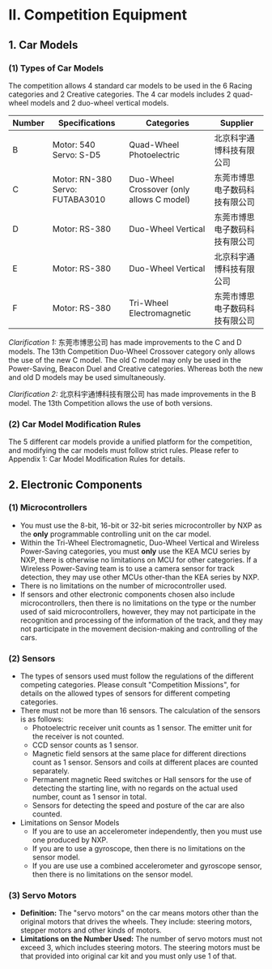 # II. Competition Equipment

## 1. Car Models

### (1) Types of Car Models

The competition allows 4 standard car models to be used in the 6 Racing categories and 2 Creative categories. The 4 car models includes 2 quad-wheel models and 2 duo-wheel vertical models.

| Number | Specifications                  | Categories                               | Supplier        |
| ------ | ------------------------------- | ---------------------------------------- | --------------- |
| B      | Motor: 540 Servo: S-D5          | Quad-Wheel Photoelectric                 | 北京科宇通博科技有限公司    |
| C      | Motor: RN-380 Servo: FUTABA3010 | Duo-Wheel Crossover (only allows C model) | 东莞市博思电子数码科技有限公司 |
| D      | Motor: RS-380                   | Duo-Wheel Vertical                       | 东莞市博思电子数码科技有限公司 |
| E      | Motor: RS-380                   | Duo-Wheel Vertical                       | 北京科宇通博科技有限公司    |
| F      | Motor: RS-380                   | Tri-Wheel Electromagnetic                | 东莞市博思电子数码科技有限公司 |

*Clarification 1:* 东莞市博思公司 has made improvements to the C and D models. The 13th Competition Duo-Wheel Crossover category only allows the use of the new C model. The old C model may only be used in the Power-Saving, Beacon Duel and Creative categories. Whereas both the new and old D models may be used simultaneously.

*Clarification 2:* 北京科宇通博科技有限公司 has made improvements in the B model. The 13th Competition allows the use of both versions.

### (2) Car Model Modification Rules

The 5 different car models provide a unified platform for the competition, and modifying the car models must follow strict rules. Please refer to Appendix 1: Car Model Modification Rules for details.

## 2. Electronic Components

### (1) Microcontrollers

-   You must use the 8-bit, 16-bit or 32-bit series microcontroller by NXP as the **only** programmable controlling unit on the car model.
-   Within the Tri-Wheel Electromagnetic, Duo-Wheel Vertical and Wireless Power-Saving categories, you must **only** use the KEA MCU series by NXP, there is otherwise no limitations on MCU for other categories. If a Wireless Power-Saving team is to use a camera sensor for track detection, they may use other MCUs other-than the KEA series by NXP.
-   There is no limitations on the number of microcontroller used.
-   If sensors and other electronic components chosen also include microcontrollers, then there is no limitations on the type or the number used of said microcontrollers, however, they may not participate in the recognition and processing of the information of the track, and they may not participate in the movement decision-making and controlling of the cars.

### (2) Sensors

-   The types of sensors used must follow the regulations of the different competing categories. Please consult "Competition Missions", for details on the allowed types of sensors for different competing categories.
-   There must not be more than 16 sensors. The calculation of the sensors is as follows:
    -   Photoelectric receiver unit counts as 1 sensor. The emitter unit for the receiver is not counted.
    -   CCD sensor counts as 1 sensor.
    -   Magnetic field sensors at the same place for different directions count as 1 sensor. Sensors and coils at different places are counted separately.
    -   Permanent magnetic Reed switches or Hall sensors for the use of detecting the starting line, with no regards on the actual used number, count as 1 sensor in total.
    -   Sensors for detecting the speed and posture of the car are also counted.
-   Limitations on Sensor Models
    -   If you are to use an accelerometer independently, then you must use one produced by NXP.
    -   If you are to use a gyroscope, then there is no limitations on the sensor model.
    -   If you are use use a combined accelerometer and gyroscope sensor, then there is no limitations on the sensor model.

### (3) Servo Motors

-   **Definition:**
    The "servo motors" on the car means motors other than the original motors that drives the wheels. They include: steering motors, stepper motors and other kinds of motors.
-   **Limitations on the Number Used:**
    The number of servo motors must not exceed 3, which includes steering motors. The steering motors must be that provided into original car kit and you must only use 1 of that.